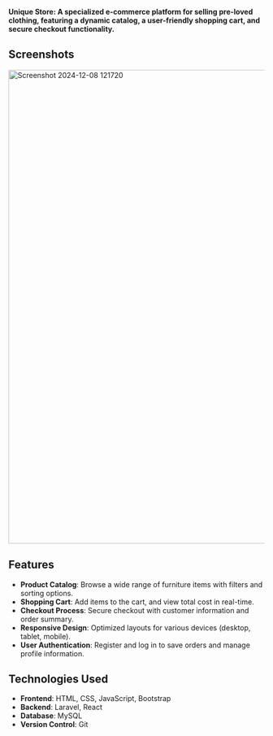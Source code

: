 **Unique Store: A specialized e-commerce platform for selling pre-loved clothing, featuring a dynamic catalog, a user-friendly shopping cart, and secure checkout functionality.**

## Screenshots

<img width="932" alt="Screenshot 2024-12-08 121720" src="https://github.com/user-attachments/assets/14e80871-def2-4d4a-add4-2bc38f5e6e96">

## Features
- **Product Catalog**: Browse a wide range of furniture items with filters and sorting options.
- **Shopping Cart**: Add items to the cart, and view total cost in real-time.
- **Checkout Process**: Secure checkout with customer information and order summary.
- **Responsive Design**: Optimized layouts for various devices (desktop, tablet, mobile).
- **User Authentication**: Register and log in to save orders and manage profile information.

## Technologies Used
- **Frontend**: HTML, CSS, JavaScript, Bootstrap
- **Backend**: Laravel, React 
- **Database**: MySQL
- **Version Control**: Git
